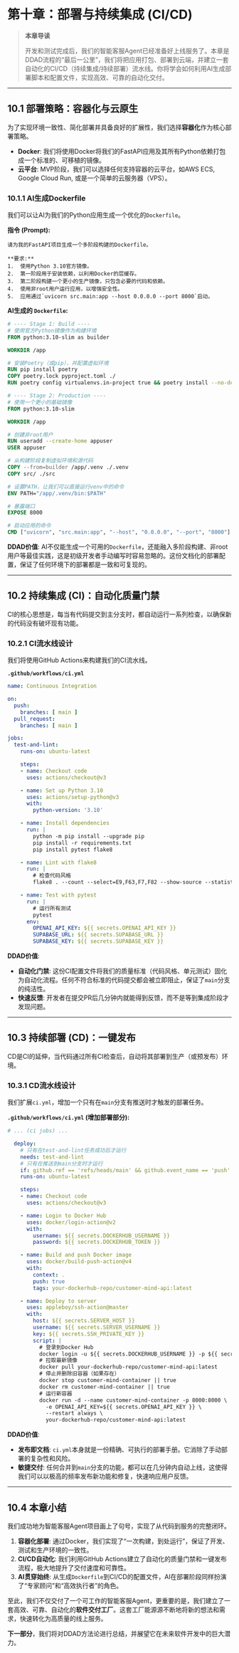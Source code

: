 # 第十章：部署与持续集成 (CI/CD)

> **本章导读**
>
> 开发和测试完成后，我们的智能客服Agent已经准备好上线服务了。本章是DDAD流程的“最后一公里”，我们将把应用打包、部署到云端，并建立一套自动化的CI/CD（持续集成/持续部署）流水线。你将学会如何利用AI生成部署脚本和配置文件，实现高效、可靠的自动化交付。

---

## 10.1 部署策略：容器化与云原生

为了实现环境一致性、简化部署并具备良好的扩展性，我们选择**容器化**作为核心部署策略。

- **Docker**: 我们将使用Docker将我们的FastAPI应用及其所有Python依赖打包成一个标准的、可移植的镜像。
- **云平台**: MVP阶段，我们可以选择任何支持容器的云平台，如AWS ECS, Google Cloud Run, 或是一个简单的云服务器（VPS）。

### 10.1.1 AI生成Dockerfile

我们可以让AI为我们的Python应用生成一个优化的`Dockerfile`。

**指令 (Prompt):**
```
请为我的FastAPI项目生成一个多阶段构建的Dockerfile。

**要求:**
1.  使用Python 3.10官方镜像。
2.  第一阶段用于安装依赖，以利用Docker的层缓存。
3.  第二阶段构建一个更小的生产镜像，只包含必要的代码和依赖。
4.  使用非root用户运行应用，以增强安全性。
5.  应用通过`uvicorn src.main:app --host 0.0.0.0 --port 8000`启动。
```

**AI生成的 `Dockerfile`:**
```dockerfile
# ---- Stage 1: Build ----
# 使用官方Python镜像作为构建环境
FROM python:3.10-slim as builder

WORKDIR /app

# 安装Poetry（或pip），并配置虚拟环境
RUN pip install poetry
COPY poetry.lock pyproject.toml ./
RUN poetry config virtualenvs.in-project true && poetry install --no-dev

# ---- Stage 2: Production ----
# 使用一个更小的基础镜像
FROM python:3.10-slim

WORKDIR /app

# 创建非root用户
RUN useradd --create-home appuser
USER appuser

# 从构建阶段复制虚拟环境和源代码
COPY --from=builder /app/.venv ./.venv
COPY src/ ./src

# 设置PATH，让我们可以直接运行venv中的命令
ENV PATH="/app/.venv/bin:$PATH"

# 暴露端口
EXPOSE 8000

# 启动应用的命令
CMD ["uvicorn", "src.main:app", "--host", "0.0.0.0", "--port", "8000"]
```
**DDAD价值**: AI不仅能生成一个可用的`Dockerfile`，还能融入多阶段构建、非root用户等最佳实践，这是初级开发者手动编写时容易忽略的。这份文档化的部署配置，保证了任何环境下的部署都是一致和可复现的。

---

## 10.2 持续集成 (CI)：自动化质量门禁

CI的核心思想是，每当有代码提交到主分支时，都自动运行一系列检查，以确保新的代码没有破坏现有功能。

### 10.2.1 CI流水线设计

我们将使用GitHub Actions来构建我们的CI流水线。

**`.github/workflows/ci.yml`**
```yaml
name: Continuous Integration

on:
  push:
    branches: [ main ]
  pull_request:
    branches: [ main ]

jobs:
  test-and-lint:
    runs-on: ubuntu-latest

    steps:
    - name: Checkout code
      uses: actions/checkout@v3

    - name: Set up Python 3.10
      uses: actions/setup-python@v3
      with:
        python-version: '3.10'

    - name: Install dependencies
      run: |
        python -m pip install --upgrade pip
        pip install -r requirements.txt
        pip install pytest flake8

    - name: Lint with flake8
      run: |
        # 检查代码风格
        flake8 . --count --select=E9,F63,F7,F82 --show-source --statistics

    - name: Test with pytest
      run: |
        # 运行所有测试
        pytest
      env:
        OPENAI_API_KEY: ${{ secrets.OPENAI_API_KEY }}
        SUPABASE_URL: ${{ secrets.SUPABASE_URL }}
        SUPABASE_KEY: ${{ secrets.SUPABASE_KEY }}
```
**DDAD价值**:
- **自动化门禁**: 这份CI配置文件将我们的质量标准（代码风格、单元测试）固化为自动化流程。任何不符合标准的代码提交都会被立即阻止，保证了`main`分支的纯洁性。
- **快速反馈**: 开发者在提交PR后几分钟内就能得到反馈，而不是等到集成阶段才发现问题。

---

## 10.3 持续部署 (CD)：一键发布

CD是CI的延伸，当代码通过所有CI检查后，自动将其部署到生产（或预发布）环境。

### 10.3.1 CD流水线设计

我们扩展`ci.yml`，增加一个只有在`main`分支有推送时才触发的部署任务。

**`.github/workflows/ci.yml` (增加部署部分):**
```yaml
# ... (ci jobs) ...

  deploy:
    # 只有在test-and-lint任务成功后才运行
    needs: test-and-lint
    # 只有在推送到main分支时才运行
    if: github.ref == 'refs/heads/main' && github.event_name == 'push'
    runs-on: ubuntu-latest

    steps:
    - name: Checkout code
      uses: actions/checkout@v3

    - name: Login to Docker Hub
      uses: docker/login-action@v2
      with:
        username: ${{ secrets.DOCKERHUB_USERNAME }}
        password: ${{ secrets.DOCKERHUB_TOKEN }}

    - name: Build and push Docker image
      uses: docker/build-push-action@v4
      with:
        context: .
        push: true
        tags: your-dockerhub-repo/customer-mind-api:latest

    - name: Deploy to server
      uses: appleboy/ssh-action@master
      with:
        host: ${{ secrets.SERVER_HOST }}
        username: ${{ secrets.SERVER_USERNAME }}
        key: ${{ secrets.SSH_PRIVATE_KEY }}
        script: |
          # 登录到Docker Hub
          docker login -u ${{ secrets.DOCKERHUB_USERNAME }} -p ${{ secrets.DOCKERHUB_TOKEN }}
          # 拉取最新镜像
          docker pull your-dockerhub-repo/customer-mind-api:latest
          # 停止并删除旧容器（如果存在）
          docker stop customer-mind-container || true
          docker rm customer-mind-container || true
          # 运行新容器
          docker run -d --name customer-mind-container -p 8000:8000 \
            -e OPENAI_API_KEY=${{ secrets.OPENAI_API_KEY }} \
            --restart always \
            your-dockerhub-repo/customer-mind-api:latest
```
**DDAD价值**:
- **发布即文档**: `ci.yml`本身就是一份精确、可执行的部署手册。它消除了手动部署的复杂性和风险。
- **敏捷交付**: 任何合并到`main`分支的功能，都可以在几分钟内自动上线，这使得我们可以以极高的频率发布新功能和修复，快速响应用户反馈。

---

## 10.4 本章小结

我们成功地为智能客服Agent项目画上了句号，实现了从代码到服务的完整闭环。
1.  **容器化部署**: 通过Docker，我们实现了“一次构建，到处运行”，保证了开发、测试和生产环境的一致性。
2.  **CI/CD自动化**: 我们利用GitHub Actions建立了自动化的质量门禁和一键发布流程，极大地提升了交付速度和可靠性。
3.  **AI贯穿始终**: 从生成`Dockerfile`到CI/CD的配置文件，AI在部署阶段同样扮演了“专家顾问”和“高效执行者”的角色。

至此，我们不仅交付了一个可工作的智能客服Agent，更重要的是，我们建立了一套高效、可靠、自动化的**软件交付工厂**。这套工厂能源源不断地将新的想法和需求，快速转化为高质量的线上服务。

**下一部分**，我们将对DDAD方法论进行总结，并展望它在未来软件开发中的巨大潜力。